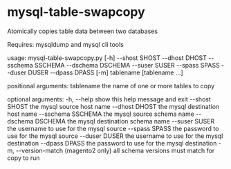 # mysql-table-swapcopy
Atomically copies table data between two databases

Requires: mysqldump and mysql cli tools

usage: mysql-table-swapcopy.py [-h] --shost SHOST --dhost DHOST --sschema
                               SSCHEMA --dschema DSCHEMA --suser SUSER --spass
                               SPASS --duser DUSER --dpass DPASS [-m]
                               tablename [tablename ...]

positional arguments:
  tablename            the name of one or more tables to copy

optional arguments:
  -h, --help           show this help message and exit
  --shost SHOST        the mysql source host name
  --dhost DHOST        the mysql destination host name
  --sschema SSCHEMA    the mysql source schema name
  --dschema DSCHEMA    the mysql destination schema name
  --suser SUSER        the username to use for the mysql source
  --spass SPASS        the password to use for the mysql source
  --duser DUSER        the username to use for the mysql destination
  --dpass DPASS        the password to use for the mysql destination
  -m, --version-match  (magento2 only) all schema versions must match for copy
                       to run

